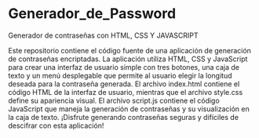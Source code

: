 # Generador_de_Password
Generador de contraseñas con HTML, CSS Y JAVASCRIPT

Este repositorio contiene el código fuente de una aplicación de generación de contraseñas encriptadas. La aplicación utiliza HTML, CSS y JavaScript para crear una interfaz de usuario simple con tres botones, una caja de texto y un menú desplegable que permite al usuario elegir la longitud deseada para la contraseña generada. El archivo index.html contiene el código HTML de la interfaz de usuario, mientras que el archivo style.css define su apariencia visual. El archivo script.js contiene el código JavaScript que maneja la generación de contraseñas y su visualización en la caja de texto. ¡Disfrute generando contraseñas seguras y difíciles de descifrar con esta aplicación!
